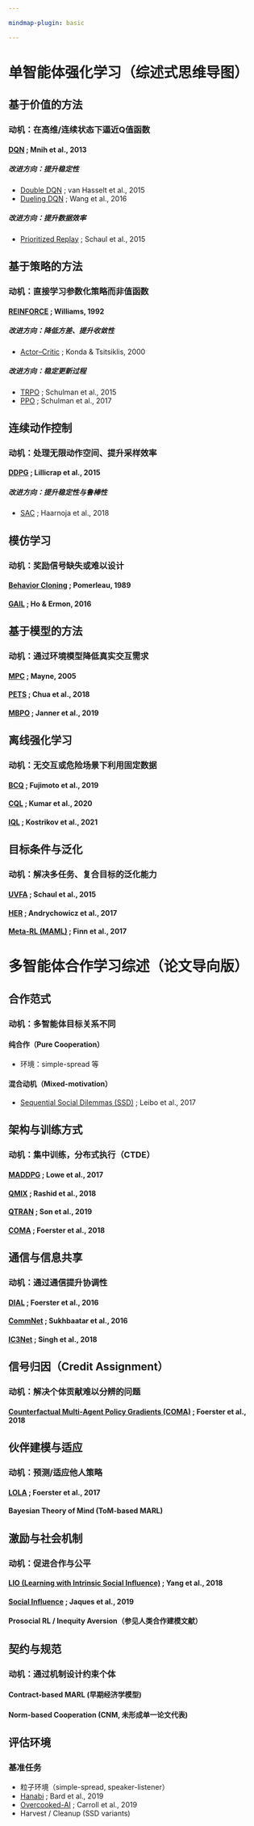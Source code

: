```yaml
---

mindmap-plugin: basic

---
```


# 单智能体强化学习（综述式思维导图）

## 基于价值的方法

### 动机：在高维/连续状态下逼近Q值函数

#### [DQN](https://arxiv.org/abs/1312.5602) ; Mnih et al., 2013

##### 改进方向：提升稳定性

* [Double DQN](https://arxiv.org/abs/1509.06461) ; van Hasselt et al., 2015
* [Dueling DQN](https://arxiv.org/abs/1511.06581) ; Wang et al., 2016

##### 改进方向：提升数据效率

* [Prioritized Replay](https://arxiv.org/abs/1511.05952) ; Schaul et al., 2015

## 基于策略的方法

### 动机：直接学习参数化策略而非值函数

#### [REINFORCE](https://link.springer.com/article/10.1007/BF00992696) ; Williams, 1992

##### 改进方向：降低方差、提升收敛性

* [Actor–Critic](https://papers.nips.cc/paper_files/paper/2000/hash/091d584fced301b442654dd8c23b3fc9-Abstract.html) ; Konda & Tsitsiklis, 2000

##### 改进方向：稳定更新过程

* [TRPO](https://arxiv.org/abs/1502.05477) ; Schulman et al., 2015
* [PPO](https://arxiv.org/abs/1707.06347) ; Schulman et al., 2017

## 连续动作控制

### 动机：处理无限动作空间、提升采样效率

#### [DDPG](https://arxiv.org/abs/1509.02971) ; Lillicrap et al., 2015

##### 改进方向：提升稳定性与鲁棒性

* [SAC](https://arxiv.org/abs/1801.01290) ; Haarnoja et al., 2018

## 模仿学习

### 动机：奖励信号缺失或难以设计

#### [Behavior Cloning](https://dl.acm.org/doi/10.1145/97243.97245) ; Pomerleau, 1989

#### [GAIL](https://arxiv.org/abs/1606.03476) ; Ho & Ermon, 2016

## 基于模型的方法

### 动机：通过环境模型降低真实交互需求

#### [MPC](https://www.sciencedirect.com/science/article/pii/S0005109804002766) ; Mayne, 2005

#### [PETS](https://arxiv.org/abs/1805.12114) ; Chua et al., 2018

#### [MBPO](https://arxiv.org/abs/1906.08253) ; Janner et al., 2019

## 离线强化学习

### 动机：无交互或危险场景下利用固定数据

#### [BCQ](https://arxiv.org/abs/1812.02900) ; Fujimoto et al., 2019

#### [CQL](https://arxiv.org/abs/2006.04779) ; Kumar et al., 2020

#### [IQL](https://arxiv.org/abs/2110.06169) ; Kostrikov et al., 2021

## 目标条件与泛化

### 动机：解决多任务、复合目标的泛化能力

#### [UVFA](https://arxiv.org/abs/1802.09464) ; Schaul et al., 2015

#### [HER](https://arxiv.org/abs/1707.01495) ; Andrychowicz et al., 2017

#### [Meta-RL (MAML)](https://arxiv.org/abs/1703.03400) ; Finn et al., 2017



# 多智能体合作学习综述（论文导向版）

## 合作范式

### 动机：多智能体目标关系不同

#### 纯合作（Pure Cooperation）

* 环境：simple-spread 等

#### 混合动机（Mixed-motivation）

* [Sequential Social Dilemmas (SSD)](https://arxiv.org/abs/1702.03037) ; Leibo et al., 2017

## 架构与训练方式

### 动机：集中训练，分布式执行（CTDE）

#### [MADDPG](https://arxiv.org/abs/1706.02275) ; Lowe et al., 2017

#### [QMIX](https://arxiv.org/abs/1803.11485) ; Rashid et al., 2018

#### [QTRAN](https://arxiv.org/abs/1905.05408) ; Son et al., 2019

#### [COMA](https://arxiv.org/abs/1705.08926) ; Foerster et al., 2018

## 通信与信息共享

### 动机：通过通信提升协调性

#### [DIAL](https://arxiv.org/abs/1605.06676) ; Foerster et al., 2016

#### [CommNet](https://arxiv.org/abs/1605.07736) ; Sukhbaatar et al., 2016

#### [IC3Net](https://arxiv.org/abs/1810.03916) ; Singh et al., 2018

## 信号归因（Credit Assignment）

### 动机：解决个体贡献难以分辨的问题

#### [Counterfactual Multi-Agent Policy Gradients (COMA)](https://arxiv.org/abs/1705.08926) ; Foerster et al., 2018

## 伙伴建模与适应

### 动机：预测/适应他人策略

#### [LOLA](https://arxiv.org/abs/1709.04326) ; Foerster et al., 2017

#### Bayesian Theory of Mind (ToM-based MARL)

## 激励与社会机制

### 动机：促进合作与公平

#### [LIO (Learning with Intrinsic Social Influence)](https://arxiv.org/abs/1810.08647) ; Yang et al., 2018

#### [Social Influence](https://arxiv.org/abs/1810.08647) ; Jaques et al., 2019

#### Prosocial RL / Inequity Aversion（参见人类合作建模文献）

## 契约与规范

### 动机：通过机制设计约束个体

#### Contract-based MARL (早期经济学模型)

#### Norm-based Cooperation (CNM, 未形成单一论文代表)

## 评估环境

### 基准任务

* 粒子环境（simple-spread, speaker-listener）
* [Hanabi](https://arxiv.org/abs/1902.00506) ; Bard et al., 2019
* [Overcooked-AI](https://arxiv.org/abs/1910.02707) ; Carroll et al., 2019
* Harvest / Cleanup (SSD variants)